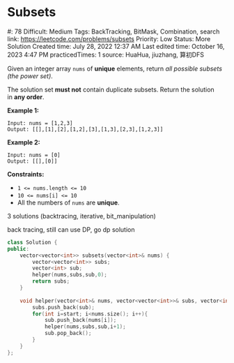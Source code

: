 # Subsets

#: 78
Difficult: Medium
Tags: BackTracking, BitMask, Combination, search
link: https://leetcode.com/problems/subsets
Priority: Low
Status: More Solution
Created time: July 28, 2022 12:37 AM
Last edited time: October 16, 2023 4:47 PM
practicedTimes: 1
source: HuaHua, jiuzhang, 算初DFS

Given an integer array `nums` of **unique** elements, return *all possible subsets (the power set)*.

The solution set **must not** contain duplicate subsets. Return the solution in **any order**.

**Example 1:**

```
Input: nums = [1,2,3]
Output: [[],[1],[2],[1,2],[3],[1,3],[2,3],[1,2,3]]

```

**Example 2:**

```
Input: nums = [0]
Output: [[],[0]]

```

**Constraints:**

- `1 <= nums.length <= 10`
- `10 <= nums[i] <= 10`
- All the numbers of `nums` are **unique**.

3 solutions (backtracing, iterative, bit_manipulation)

back tracing, still can use DP, go dp solution

```cpp
class Solution {
public:
    vector<vector<int>> subsets(vector<int>& nums) {
        vector<vector<int>> subs;
        vector<int> sub;
        helper(nums,subs,sub,0);
        return subs;
    }
    
    void helper(vector<int>& nums, vector<vector<int>>& subs, vector<int>& sub, int start){
        subs.push_back(sub);
        for(int i=start; i<nums.size(); i++){
            sub.push_back(nums[i]);
            helper(nums,subs,sub,i+1);
            sub.pop_back();
        }
    }
};
```